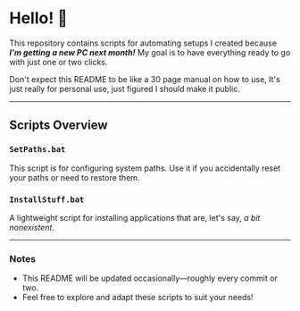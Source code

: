 # Hello! 👋  

This repository contains scripts for automating setups I created because ***I'm getting a new PC next month!*** My goal is to have everything ready to go with just one or two clicks.  

Don't expect this README to be like a 30 page manual on how to use, It's just really for personal use, just figured I should make it public.  

---

## Scripts Overview  

### `SetPaths.bat`  
This script is for configuring system paths. Use it if you accidentally reset your paths or need to restore them.  

### `InstallStuff.bat`  
A lightweight script for installing applications that are, let's say, *a bit nonexistent*.  

---

### Notes  
- This README will be updated occasionally—roughly every commit or two.  
- Feel free to explore and adapt these scripts to suit your needs!  